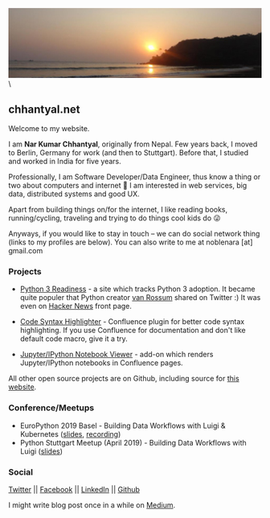 ![Goa, India 2011][frontimage] \

## chhantyal.net

Welcome to my website. 

I am **Nar Kumar Chhantyal**, originally from Nepal. Few years back, I moved to Berlin, Germany for work (and then to Stuttgart). 
Before that, I studied and worked in India for five years.

Professionally, I am Software Developer/Data Engineer, thus know a thing or two about computers and internet 🙂
I am interested in web services, big data, distributed systems and good UX.

Apart from building things on/for the internet, I like reading books, running/cycling, traveling and trying to do things cool kids do 😜

Anyways, if you would like to stay in touch – we can do social network thing (links to my profiles are below).
You can also write to me at noblenara [at] gmail.com

### Projects

- [Python 3 Readiness] - a site which tracks Python 3 adoption. It became quite populer that Python creator [van Rossum] shared on Twitter :)
It was even on [Hacker News] front page.

- [Code Syntax Highlighter] - Confluence plugin for better code syntax highlighting.
If you use Confluence for documentation and don't like default code macro, give it a try.

- [Jupyter/IPython Notebook Viewer] - add-on which renders Jupyter/IPython notebooks in Confluence pages.

All other open source projects are on Github, including source for [this website].

### Conference/Meetups

- EuroPython 2019 Basel - Building Data Workflows with Luigi & Kubernetes ([slides][1], [recording])
- Python Stuttgart Meetup (April 2019) - Building Data Workflows with Luigi ([slides][2])

### Social

[Twitter] || [Facebook] || [LinkedIn] || [Github]

I might write blog post once in a while on [Medium](https://medium.com/@chhantyal).

[Twitter]: https://twitter.com/chhantyal
[Facebook]: https://www.facebook.com/chhantyal
[LinkedIn]: https://www.linkedin.com/in/chhantyal/
[Github]: https://github.com/chhantyal/
[Python 3 Readiness]: http://py3readiness.org
[Hacker News]: https://news.ycombinator.com/item?id=15832924
[Code Syntax Highlighter]: https://marketplace.atlassian.com/apps/1219685/code-syntax-highlighter
[Jupyter/IPython Notebook Viewer]: https://marketplace.atlassian.com/apps/1220365/jupyter-ipython-notebook-viewer
[van Rossum]: https://twitter.com/gvanrossum/status/1012462042094002176
[frontimage]: /assets/frontpage.jpg "Goa, India 2011"
[this website]: https://github.com/chhantyal/chhantyal.github.io
[recording]: https://youtu.be/jWKnA2ZdzHk?t=22627
[1]: https://speakerdeck.com/chhantyal/building-data-workflows-with-luigi-and-kubernetes
[2]: https://speakerdeck.com/chhantyal/building-data-workflows-with-luigi-and-python

